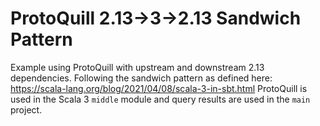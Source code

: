 # ProtoQuill 2.13->3->2.13 Sandwich Pattern

Example using ProtoQuill with upstream and downstream 2.13 dependencies.
Following the sandwich pattern as defined here: https://scala-lang.org/blog/2021/04/08/scala-3-in-sbt.html
ProtoQuill is used in the Scala 3 `middle` module and query results
are used in the `main` project.
